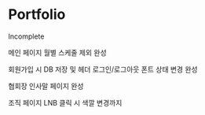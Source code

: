 # Portfolio
Incomplete

메인 페이지 월별 스케줄 제외 완성

회원가입 시 DB 저장 및 헤더 로그인/로그아웃 폰트 상태 변경 완성

협회장 인사말 페이지 완성

조직 페이지 LNB 클릭 시 색깔 변경까지
